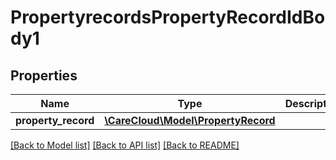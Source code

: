 # PropertyrecordsPropertyRecordIdBody1

## Properties
Name | Type | Description | Notes
------------ | ------------- | ------------- | -------------
**property_record** | [**\CareCloud\Model\PropertyRecord**](PropertyRecord.md) |  | 

[[Back to Model list]](../../README.md#documentation-for-models) [[Back to API list]](../../README.md#documentation-for-api-endpoints) [[Back to README]](../../README.md)

